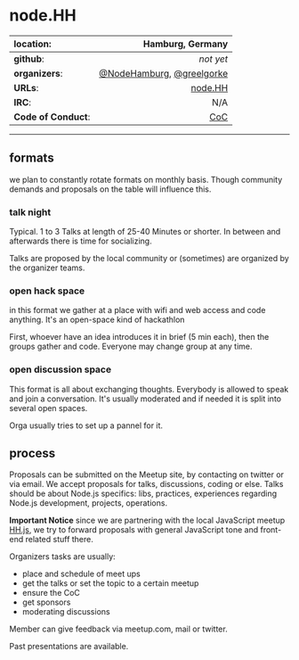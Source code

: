 # node.HH

| **location**:         | Hamburg, Germany                      |
|:----------------------|---------------------------------------:|
| **github**:           | *not yet*             |
| **organizers**:       | [@NodeHamburg](http://twitter.com/nodehamburg), [@greelgorke](http://twitter.com/greelgorke)             |
| **URLs**:             | [node.HH](http://www.meetup.com/node-HH)        |
| **IRC**:              | N/A              |
| **Code of Conduct**:  | [CoC](http://confcodeofconduct.com/)                          |

---------------------------

## formats

we plan to constantly rotate formats on monthly basis. Though community demands and proposals on the table will influence this.

### talk night

Typical. 1 to 3 Talks at length of 25-40 Minutes or shorter. In between and afterwards there is time for socializing.

Talks are proposed by the local community or (sometimes) are organized by the organizer teams.

### open hack space

in this format we gather at a place with wifi and web access and code anything. It's an open-space kind of hackathlon

First, whoever have an idea introduces it in brief (5 min each), then the groups gather and code. Everyone may change group at any time.

### open discussion space

This format is all about exchanging thoughts. Everybody is allowed to speak and join a conversation. It's usually moderated
and if needed it is split into several open spaces.

Orga usually tries to set up a pannel for it.


## process

Proposals can be submitted on the Meetup site, by contacting on twitter or via email. We accept proposals for talks, discussions,
coding or else. Talks should be about Node.js specifics: libs, practices, experiences regarding Node.js development, projects,
operations.

**Important Notice** since we are partnering with the local JavaScript meetup [HH.js](http://www.meetup.com/hamburg-js/), we try to forward proposals with general
JavaScript tone and front-end related stuff there.

Organizers tasks are usually:
- place and schedule of meet ups
- get the talks or set the topic to a certain meetup
- ensure the CoC
- get sponsors
- moderating discussions

Member can give feedback via meetup.com, mail or twitter.

Past presentations are available.
